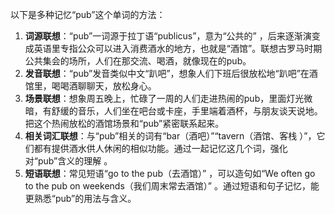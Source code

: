以下是多种记忆“pub”这个单词的方法：
1. **词源联想**：“pub”一词源于拉丁语“publicus”，意为“公共的” ，后来逐渐演变成英语里专指公众可以进入消费酒水的地方，也就是“酒馆”。联想古罗马时期公共集会的场所，人们在那交流、喝酒，就像现在的pub。
2. **发音联想**：“pub”发音类似中文“趴吧”，想象人们下班后很放松地“趴吧”在酒馆里，喝喝酒聊聊天，放松身心。
3. **场景联想**：想象周五晚上，忙碌了一周的人们走进热闹的pub，里面灯光微暗，有舒缓的音乐，人们坐在吧台或卡座，手里端着酒杯，与朋友谈天说地。把这个热闹放松的酒馆场景和“pub”紧密联系起来。 
4. **相关词汇联想**：与“pub”相关的词有“bar（酒吧）”“tavern（酒馆、客栈 ）”，它们都有提供酒水供人休闲的相似功能。通过一起记忆这几个词，强化对“pub”含义的理解 。
5. **短语联想**：常见短语“go to the pub（去酒馆）” ，可以造句如“We often go to the pub on weekends（我们周末常去酒馆）” 。通过短语和句子记忆，能更熟悉“pub”的用法与含义。 